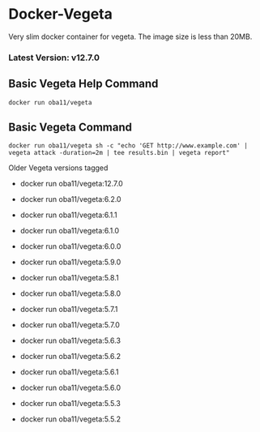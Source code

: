 # Docker-Vegeta

Very slim docker container for vegeta. The image size is less than 20MB.

### Latest Version: v12.7.0

## Basic Vegeta Help Command

  ```
  docker run oba11/vegeta
  ```

## Basic Vegeta Command

  ```
  docker run oba11/vegeta sh -c "echo 'GET http://www.example.com' | vegeta attack -duration=2m | tee results.bin | vegeta report"
  ```

Older Vegeta versions tagged

* docker run oba11/vegeta:12.7.0

* docker run oba11/vegeta:6.2.0

* docker run oba11/vegeta:6.1.1

* docker run oba11/vegeta:6.1.0

* docker run oba11/vegeta:6.0.0

* docker run oba11/vegeta:5.9.0

* docker run oba11/vegeta:5.8.1

* docker run oba11/vegeta:5.8.0

* docker run oba11/vegeta:5.7.1

* docker run oba11/vegeta:5.7.0

* docker run oba11/vegeta:5.6.3

* docker run oba11/vegeta:5.6.2

* docker run oba11/vegeta:5.6.1

* docker run oba11/vegeta:5.6.0

* docker run oba11/vegeta:5.5.3

* docker run oba11/vegeta:5.5.2
